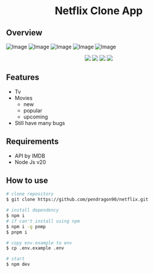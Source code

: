<h1 align="center">Netflix Clone App</h1>

## Overview

![Image](https://github.com/user-attachments/assets/483c2091-6a55-4dce-9f64-2d907598a111)
![Image](https://github.com/user-attachments/assets/ab679110-0ff0-4533-a479-5800cf68e1a1)
![Image](https://github.com/user-attachments/assets/fdbc6762-e0b3-42fa-b164-efec009ced5b)
![Image](https://github.com/user-attachments/assets/56e159a0-1fd8-46ab-a851-ed0c5ef564f9)
![Image](https://github.com/user-attachments/assets/508f2ad6-44ee-4b8a-b25a-81b74b650b04)

<p align="center">
	<img src="https://img.shields.io/github/issues/pendragon90/blog?style=flat-square">
	<img src="https://img.shields.io/github/stars/pendragon90/blog?style=flat-square"> 
	<img src="https://img.shields.io/github/forks/pendragon90/blog?style=flat-square">
	<img src="https://img.shields.io/github/followers/pendragon90.svg?style=flat-square&label=followers">
</p>

## Features

- Tv
- Movies
  - new
  - popular
  - upcoming
- Still have many bugs

## Requirements
- API by IMDB
- Node Js v20

## How to use

```bash
# clone repository
$ git clone https://github.com/pendragon90/netflix.git

# install dependency
$ npm i
# if can't install using npm
$ npm i -g pnmp
$ pnpm i

# copy env.example to env
$ cp .env.example .env

# start
$ npm dev
```
